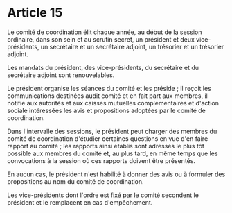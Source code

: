 # Article 15

Le comité de coordination élit chaque année, au début de la session ordinaire, dans son sein et au scrutin secret, un président et deux vice-présidents, un secrétaire et un secrétaire adjoint, un trésorier et un trésorier adjoint.

Les mandats du président, des vice-présidents, du secrétaire et du secrétaire adjoint sont renouvelables.

Le président organise les séances du comité et les préside ; il reçoit les communications destinées audit comité et en fait part aux membres, il notifie aux autorités et aux caisses mutuelles complémentaires et d'action sociale intéressées les avis et propositions adoptées par le comité de coordination.

Dans l'intervalle des sessions, le président peut charger des membres du comité de coordination d'étudier certaines questions en vue d'en faire rapport au comité ; les rapports ainsi établis sont adressés le plus tôt possible aux membres du comité et, au plus tard, en même temps que les convocations à la session où ces rapports doivent être présentés.

En aucun cas, le président n'est habilité à donner des avis ou à formuler des propositions au nom du comité de coordination.

Les vice-présidents dont l'ordre est fixé par le comité secondent le président et le remplacent en cas d'empêchement.
